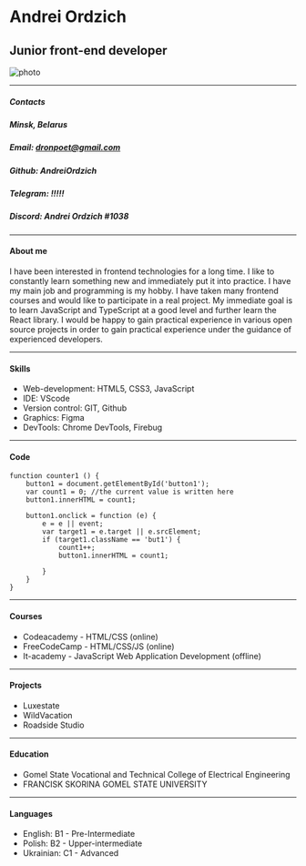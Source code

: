 # Andrei Ordzich
## Junior front-end developer
![photo](./assets/img/MyPhoto2.webp "Andrei Ordzich")

***

##### Contacts
##### Minsk, Belarus
##### Email: dronpoet@gmail.com
##### Github: AndreiOrdzich
##### Telegram: !!!!!
##### Discord: Andrei Ordzich #1038

***

#### About me

I have been interested in frontend technologies for a long time. I like to constantly learn something new and immediately put it into practice. I have my main job and programming is my hobby. I have taken many frontend courses and would like to participate in a real project. My immediate goal is to learn JavaScript and TypeScript at a good level and further learn the React library. I would be happy to gain practical experience in various open source projects in order to gain practical experience under the guidance of experienced developers.

***

#### Skills
* Web-development: HTML5, CSS3, JavaScript
* IDE: VScode
* Version control: GIT, Github
* Graphics: Figma
* DevTools: Chrome DevTools, Firebug

***
#### Code 
``` 
function counter1 () {
    button1 = document.getElementById('button1');
    var count1 = 0; //the current value is written here
    button1.innerHTML = count1; 
    
    button1.onclick = function (e) {
        e = e || event;
        var target1 = e.target || e.srcElement;
        if (target1.className == 'but1') {
            count1++;
            button1.innerHTML = count1;

        }
    }
}
```
***
#### Courses

* Codeacademy - HTML/CSS (online)
* FreeCodeCamp - HTML/CSS/JS (online)
* It-academy - JavaScript Web Application Development (offline)

***
#### Projects

* Luxestate
* WildVacation
* Roadside Studio

***

#### Education 
* Gomel State Vocational and Technical College of Electrical Engineering
* FRANCISK SKORINA GOMEL STATE UNIVERSITY

***

#### Languages

* English: B1 - Pre-Intermediate
* Polish: B2 - Upper-intermediate
* Ukrainian: C1 -  Advanced